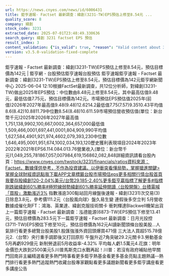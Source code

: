 ```yaml
---
url: https://news.cnyes.com/news/id/6006431
title: 鉅亨速報- Factset 最新調查：緯創(3231-TW)EPS預估上修至8.54元 ...
quality_score: 8
company: 緯創
stock_code: 3231
extracted_date: 2025-07-01T23:48:49.330636
search_query: 緯創 3231 factset EPS 預估
result_index: 3
content_validation: {"is_valid": true, "reason": "Valid content about 3231"}
version: v3.5.0-validation-fixed-complete
---
```


鉅亨速報 - Factset 最新調查：緯創(3231-TW)EPS預估上修至8.54元，預估目標價為142元 | 鉅亨網 - 台股預估‌‌鉅亨速報台股預估 鉅亨速報鉅亨速報 - Factset 最新調查：緯創(3231-TW)EPS預估上修至8.54元，預估目標價為142元鉅亨網新聞中心 2025-06-04 12:10‌根據FactSet最新調查，共12位分析師，對緯創(3231-TW)做出2025年EPS預估：中位數由8.48元上修至8.54元，其中最高估值9.48元，最低估值7.75元，預估目標價為142元。市場預估EPS預估值2025年(前值)2026年2027年最高值9.48(9.48)12.6214.2最低值7.75(7.57)9.3510.43平均值8.6(8.42)10.8811.79中位數8.54(8.48)10.611.59市場預估營收‌預估值(單位：新台幣千元)2025年2026年2027年最高值1,751,138,9902,100,667,0002,364,657,000最低值1,509,466,0001,697,441,0001,804,909,990平均值1,627,584,4901,921,974,4602,079,393,230中位數1,646,495,0001,951,674,1002,034,193,120歷史獲利表現項目2024年2023年2022年2021年EPS6.114.084.013.76營業收入(單位：新台幣千元)1,049,255,781867,057,007984,619,156862,082,848詳細資訊請看台股內頁：https://www.cnyes.com/twstock/3231/financials/ratios資料來源：Factset，數據僅供參考，不作為投資建議。以伊衝突看懂局勢，掌握搶進關鍵>掌握全球財經資訊點我下載APP文章標籤台股市場預估eps更多相關行情台股首頁我要存股緯創120-2.04%美元/台幣29.185-2.40%更多鉅亨贏指標了解更多#指標剛跌破緯創60%勝率#極短線弱勢緯創60%勝率延伸閱讀〈台股開盤〉台積電喊「買股」激勵漲近3% 指數漲逾300點站回月線盤後速報 - 緯創(3231)次交易(3)日除息3.8元，參考價111.2元〈台股風向球〉盤久易生變 連假後多空立判 5月營收數據成催化劑FT：鴻海、英業達、緯創克服技術關卡 衝刺輝達Blackwell機架出貨‌上一篇鉅亨速報 - Factset 最新調查：泓德能源(6873-TW)EPS預估下修至13.41元，預估目標價為283.5元下一篇鉅亨速報 - Factset 最新調查：日月光投控(3711-TW)EPS預估下修至10元，預估目標價為162元‌‌AI讀新聞頭條台股美股...人氣排行看更多總覽台股美股1.股匯強漲外資回頭爆買471億 三大法人買超515.78億元2.〈台幣〉央行重手調節後又打回原形 午盤升近7角突破29.2元關卡3.勞動基金5月再虧929億元 新制勞退前5月收益率-4.32% 平均每人虧1.5萬元4.花旗：明年金價恐大跌到2500美元5.川普馬斯克口水戰再起！川普：若沒有政府補貼他早關門回南非‌主編精選看更多‌熱門時事看更多‌‌‌‌‌‌‌‌‌‌‌‌‌‌‌‌‌鉅亨熱基金看更多基金亮點主題熱議‌‌‌‌--‌‌‌‌熱門排行看更多熱門追蹤熱門收藏‌‌‌‌‌‌‌‌‌台股專家觀點看更多議題新聞看更多鉅亨講座看更多講座公告‌‌‌‌‌‌‌‌